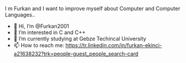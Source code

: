 I m Furkan and I want to improve myself about Computer and Computer Languages..

- 👋 Hi, I’m @Furkan2001
- 👀 I’m interested in C and C++
- 🌱 I’m currently studying at Gebze Techincal University
- 📫 How to reach me: https://tr.linkedin.com/in/furkan-ekinci-a21638232?trk=people-guest_people_search-card

<!---
Furkan2001/Furkan2001 is a ✨ special ✨ repository because its `README.md` (this file) appears on your GitHub profile.
You can click the Preview link to take a look at your changes.
--->
